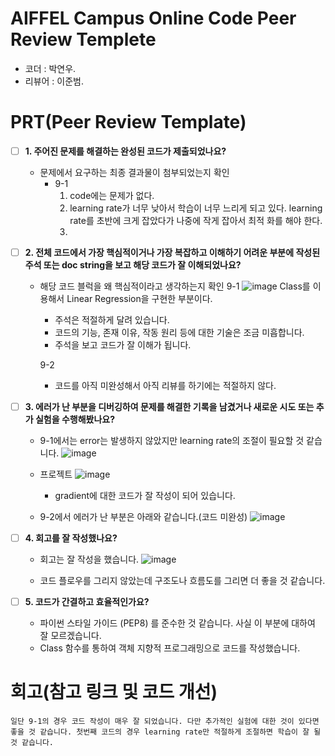 # AIFFEL Campus Online Code Peer Review Templete
- 코더 : 박연우.
- 리뷰어 : 이준범.


# PRT(Peer Review Template)
- [ ]  **1. 주어진 문제를 해결하는 완성된 코드가 제출되었나요?**
    - 문제에서 요구하는 최종 결과물이 첨부되었는지 확인
        - 9-1
          1. code에는 문제가 없다.
          2. learning rate가 너무 낮아서 학습이 너무 느리게 되고 있다. learning rate를 초반에 크게 잡았다가 나중에 작게 잡아서 최적              화를 해야 한다.
          3. 
    
- [ ]  **2. 전체 코드에서 가장 핵심적이거나 가장 복잡하고 이해하기 어려운 부분에 작성된 
주석 또는 doc string을 보고 해당 코드가 잘 이해되었나요?**
    - 해당 코드 블럭을 왜 핵심적이라고 생각하는지 확인
      9-1
      ![image](https://github.com/user-attachments/assets/ad665121-bbc6-4a99-88d0-adb44c672262)
      Class를 이용해서 Linear Regression을 구현한 부분이다.
      - 주석은 적절하게 달려 있습니다.
      - 코드의 기능, 존재 이유, 작동 원리 등에 대한 기술은 조금 미흡합니다.
      - 주석을 보고 코드가 잘 이해가 됩니다.
  
      9-2
      - 코드를 아직 미완성해서 아직 리뷰를 하기에는 적절하지 않다.
        
- [ ]  **3. 에러가 난 부분을 디버깅하여 문제를 해결한 기록을 남겼거나
새로운 시도 또는 추가 실험을 수행해봤나요?**
    - 9-1에서는 error는 발생하지 않았지만 learning rate의 조절이 필요할 것 같습니다.
      ![image](https://github.com/user-attachments/assets/c710e41d-26c8-4f2e-a748-849d846dfbe5)

    - 프로젝트
      ![image](https://github.com/user-attachments/assets/0f4ea550-2598-4b4a-9048-640278166a7d)
        - gradient에 대한 코드가 잘 작성이 되어 있습니다.
     
    - 9-2에서 에러가 난 부분은 아래와 같습니다.(코드 미완성)
      ![image](https://github.com/user-attachments/assets/13dc8c26-d760-426c-b26e-1c99ecd20aff)
        
- [ ]  **4. 회고를 잘 작성했나요?**
    - 회고는 잘 작성을 했습니다.
      ![image](https://github.com/user-attachments/assets/5523dc4d-ba82-4262-92dd-126942353b30)

    - 코드 플로우를 그리지 않았는데 구조도나 흐름도를 그리면 더 좋을 것 같습니다.
        
- [ ]  **5. 코드가 간결하고 효율적인가요?**
    - 파이썬 스타일 가이드 (PEP8) 를 준수한 것 같습니다. 사실 이 부분에 대하여 잘 모르겠습니다.
    - Class 함수를 통하여 객체 지향적 프로그래밍으로 코드를 작성했습니다.


# 회고(참고 링크 및 코드 개선)
```
일단 9-1의 경우 코드 작성이 매우 잘 되었습니다. 다만 추가적인 실험에 대한 것이 있다면 좋을 것 같습니다. 첫번째 코드의 경우 learning rate만 적절하게 조절하면 학습이 잘 될 것 같습니다.
```

